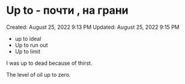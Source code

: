 # Up to - почти , на грани

Created: August 25, 2022 9:13 PM
Updated: August 25, 2022 9:15 PM

- up to ideal
- Up to run out
- Up to limit

I was up to dead because of thirst.

The level of oil up to zero.